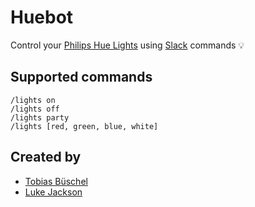 # Huebot

Control your [Philips Hue Lights](www2.meethue.com/) using [Slack](https://api.slack.com/slash-commands) commands :bulb:

## Supported commands

```
/lights on
/lights off
/lights party
/lights [red, green, blue, white]
```
## Created by
- [Tobias Büschel](https://github.com/tobiasbueschel)
- [Luke Jackson](https://github.com/lukejacksonn)

